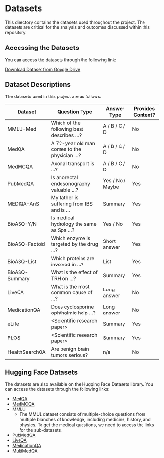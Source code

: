 # Datasets

This directory contains the datasets used throughout the project. The datasets are critical for the analysis and outcomes discussed within this repository.

## Accessing the Datasets

You can access the datasets through the following link:

[Download Dataset from Google Drive](https://drive.google.com/drive/folders/11DirHYh-yo7Q7wDjhUWCtRFg_1OQeizt?usp=sharing)

## Dataset Descriptions

The datasets used in this project are as follows:

| Dataset        | Question Type                                             | Answer Type      | Provides Context? |
|----------------|-----------------------------------------------------------|------------------|-------------------|
| MMLU-Med       | Which of the following best describes ...?                | A / B / C / D    | No                |
| MedQA          | A 72-year old man comes to the physician ...?             | A / B / C / D    | No                |
| MedMCQA        | Axonal transport is ...?                                  | A / B / C / D    | No                |
| PubMedQA       | Is anorectal endosonography valuable ...?                 | Yes / No / Maybe | Yes               |
| MEDIQA-AnS     | My father is suffering from IBS and is ...                | Summary          | Yes               |
| BioASQ-Y/N     | Is medical hydrology the same as Spa ...?                 | Yes / No         | Yes               |
| BioASQ-Factoid | Which enzyme is targeted by the drug ...?                 | Short answer     | Yes               |
| BioASQ-List    | Which proteins are involved in ...?                       | List             | Yes               |
| BioASQ-Summary | What is the effect of TRH on ...?                         | Summary          | Yes               |
| LiveQA         | What is the most common cause of ...?                     | Long answer      | No                |
| MedicationQA   | Does cyclosporine ophthalmic help ...?                    | Long answer      | No                |
| eLife          | \<Scientific research paper\>                             | Summary          | Yes               |
| PLOS           | \<Scientific research paper\>                             | Summary          | Yes               |
| HealthSearchQA | Are benign brain tumors serious?                          | n/a              | No                |

## Hugging Face Datasets

The datasets are also available on the Hugging Face Datasets library. You can access the datasets through the following links:
- [MedQA](https://huggingface.co/datasets/GBaker/MedQA-USMLE-4-options)
- [MedMCQA](https://huggingface.co/datasets/openlifescienceai/medmcqa)
- [MMLU](https://huggingface.co/datasets/cais/mmlu)
    - The MMUL dataset consists of multiple-choice questions from multiple branches of knowledge, including medicine, history, and physics. To get the medical questions, we need to access the links for the sub-datasets.
- [PubMedQA](https://huggingface.co/datasets/qiaojin/PubMedQA)
- [LiveQA](https://huggingface.co/datasets/hyesunyun/liveqa_medical_trec2017)
- [MedicationQA](https://huggingface.co/datasets/truehealth/medicationqa)
- [MultiMedQA](https://huggingface.co/collections/openlifescienceai/multimedqa-66098a5b280539974cefe485)